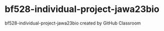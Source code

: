 # bf528-individual-project-jawa23bio
bf528-individual-project-jawa23bio created by GitHub Classroom
